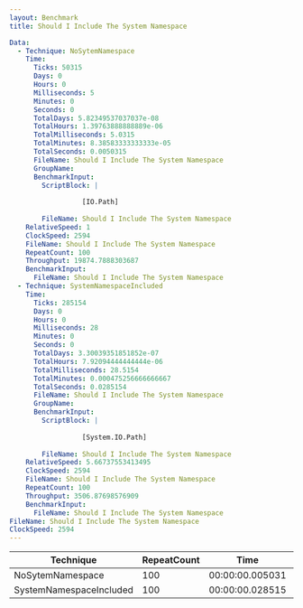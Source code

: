 ```yaml
---
layout: Benchmark
title: Should I Include The System Namespace

Data: 
  - Technique: NoSytemNamespace
    Time: 
      Ticks: 50315
      Days: 0
      Hours: 0
      Milliseconds: 5
      Minutes: 0
      Seconds: 0
      TotalDays: 5.82349537037037e-08
      TotalHours: 1.39763888888889e-06
      TotalMilliseconds: 5.0315
      TotalMinutes: 8.38583333333333e-05
      TotalSeconds: 0.0050315
      FileName: Should I Include The System Namespace
      GroupName: 
      BenchmarkInput: 
        ScriptBlock: |
          
                  [IO.Path]
              
        FileName: Should I Include The System Namespace
    RelativeSpeed: 1
    ClockSpeed: 2594
    FileName: Should I Include The System Namespace
    RepeatCount: 100
    Throughput: 19874.7888303687
    BenchmarkInput: 
      FileName: Should I Include The System Namespace
  - Technique: SystemNamespaceIncluded
    Time: 
      Ticks: 285154
      Days: 0
      Hours: 0
      Milliseconds: 28
      Minutes: 0
      Seconds: 0
      TotalDays: 3.30039351851852e-07
      TotalHours: 7.92094444444444e-06
      TotalMilliseconds: 28.5154
      TotalMinutes: 0.000475256666666667
      TotalSeconds: 0.0285154
      FileName: Should I Include The System Namespace
      GroupName: 
      BenchmarkInput: 
        ScriptBlock: |
          
                  [System.IO.Path]
              
        FileName: Should I Include The System Namespace
    RelativeSpeed: 5.66737553413495
    ClockSpeed: 2594
    FileName: Should I Include The System Namespace
    RepeatCount: 100
    Throughput: 3506.87698576909
    BenchmarkInput: 
      FileName: Should I Include The System Namespace
FileName: Should I Include The System Namespace
ClockSpeed: 2594
---
```





|Technique              |RepeatCount|Time           |RelativeSpeed|Throughput|
|-----------------------|-----------|---------------|-------------|----------|
|NoSytemNamespace       |100        |00:00:00.005031|1x           |19874.79/s|
|SystemNamespaceIncluded|100        |00:00:00.028515|5.67x        |3506.88/s |
